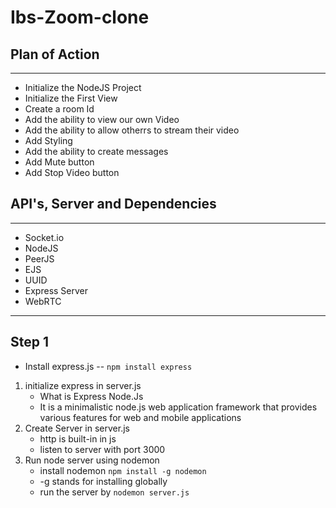 # Ibs-Zoom-clone
## Plan of Action
---
- Initialize the NodeJS Project
- Initialize the First View
- Create a room Id
- Add the ability to view our own Video
- Add the ability to allow otherrs to stream their video 
- Add Styling
- Add the ability to create messages
- Add Mute button
- Add Stop Video button

## API's, Server and Dependencies
---
- Socket.io
- NodeJS
- PeerJS
- EJS
- UUID
- Express Server
- WebRTC

---
## Step 1
- Install express.js -- `npm install express`
1. initialize express in server.js
      - What is Express Node.Js
      - It is a minimalistic node.js web application framework that provides various features for web and mobile applications
2. Create Server in server.js
      - http is built-in in js
      - listen to server with port 3000
3. Run node server using nodemon
      - install nodemon `npm install -g nodemon`
      - -g stands for installing globally
      - run the server by `nodemon server.js`
